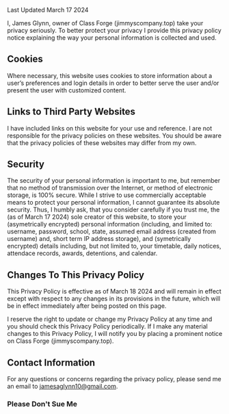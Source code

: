 <!-- 
Copyright (C) 2024  James Glynn

This program is free software: you can redistribute it and/or modify
it under the terms of the GNU General Public License as published by
the Free Software Foundation, either version 3 of the License, or
(at your option) any later version.

This program is distributed in the hope that it will be useful,
but WITHOUT ANY WARRANTY; without even the implied warranty of
MERCHANTABILITY or FITNESS FOR A PARTICULAR PURPOSE.  See the
GNU General Public License for more details.

You should have received a copy of the GNU General Public License
along with this program.  If not, see https://www.gnu.org/licenses/gpl-3.0.html.
-->

Last Updated March 17 2024

I, James Glynn, owner of Class Forge (jimmyscompany.top) take your privacy seriously. To better protect your privacy I provide this privacy policy notice explaining the way your personal information is collected and used.

## Cookies

Where necessary, this website uses cookies to store information about a user’s preferences and login details in order to better serve the user and/or present the user with customized content.

## Links to Third Party Websites

I have included links on this website for your use and reference. I are not responsible for the privacy policies on these websites. You should be aware that the privacy policies of these websites may differ from my own.


## Security

The security of your personal information is important to me, but remember that no method of transmission over the Internet, or method of electronic storage, is 100% secure. While I strive to use commercially acceptable means to protect your personal information, I cannot guarantee its absolute security. Thus, I humbly ask, that you consider carefully if you trust me, the (as of March 17 2024) sole creator of this website, to store your (asymetrically encrypted) personal information (including, and limited to: username, password, school, state, assumed email address (created from username) and, short term IP address storage), and (symetrically encrypted) details including, but not limited to, your timetable, daily notices, attendace records, awards, detentions, and calendar.


## Changes To This Privacy Policy

This Privacy Policy is effective as of March 18 2024 and will remain in effect except with respect to any changes in its provisions in the future, which will be in effect immediately after being posted on this page.

I reserve the right to update or change my Privacy Policy at any time and you should check this Privacy Policy periodically. If I make any material changes to this Privacy Policy, I will notify you by placing a prominent notice on Class Forge (jimmyscompany.top).


## Contact Information

For any questions or concerns regarding the privacy policy, please send me an email to jamesaglynn10@gmail.com.

### Please Don't Sue Me

